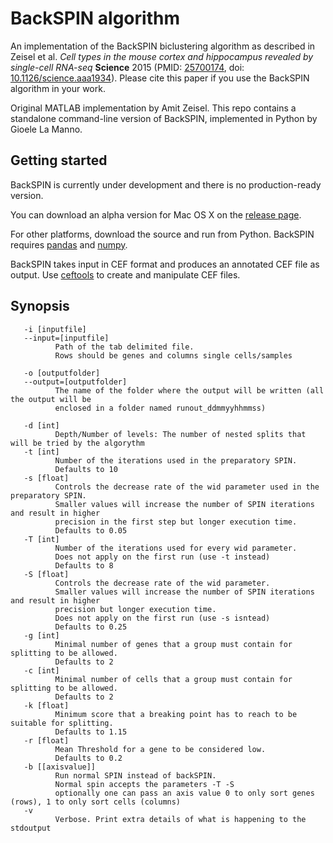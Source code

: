 # BackSPIN algorithm

An implementation of the BackSPIN biclustering algorithm as described in Zeisel et al. *Cell types in the mouse cortex and hippocampus revealed by single-cell RNA-seq* **Science** 2015 (PMID: [25700174](http://www.ncbi.nlm.nih.gov/pubmed/25700174), doi: [10.1126/science.aaa1934](http://dx.doi.org/10.1126/science.aaa1934)). Please cite this paper if you use the BackSPIN algorithm in your work.

Original MATLAB implementation by Amit Zeisel. This repo contains a standalone command-line version of BackSPIN, implemented in Python by Gioele La Manno. 

## Getting started

BackSPIN is currently under development and there is no production-ready version. 

You can download an alpha version for Mac OS X on the [release page](https://github.com/linnarsson-group/BackSPIN/releases).

For other platforms, download the source and run from Python. BackSPIN requires [pandas](http://pandas.pydata.org) and [numpy](http://www.numpy.org).

BackSPIN takes input in CEF format and produces an annotated CEF file as output. Use [ceftools](https://github.com/linnarsson-group/ceftools) to create and manipulate CEF files.


## Synopsis

       -i [inputfile]
       --input=[inputfile]
              Path of the tab delimited file.
              Rows should be genes and columns single cells/samples
              
       -o [outputfolder]
       --output=[outputfolder]
              The name of the folder where the output will be written (all the output will be 
              enclosed in a folder named runout_ddmmyyhhmmss)
              
       -d [int]
              Depth/Number of levels: The number of nested splits that will be tried by the algorythm
       -t [int]
              Number of the iterations used in the preparatory SPIN.
              Defaults to 10
       -s [float]
              Controls the decrease rate of the wid parameter used in the preparatory SPIN.
              Smaller values will increase the number of SPIN iterations and result in higher 
              precision in the first step but longer execution time.
              Defaults to 0.05
       -T [int]
              Number of the iterations used for every wid parameter.
              Does not apply on the first run (use -t instead)
              Defaults to 8
       -S [float]
              Controls the decrease rate of the wid parameter.
              Smaller values will increase the number of SPIN iterations and result in higher 
              precision but longer execution time.
              Does not apply on the first run (use -s isntead)
              Defaults to 0.25
       -g [int]
              Minimal number of genes that a group must contain for splitting to be allowed.
              Defaults to 2
       -c [int]
              Minimal number of cells that a group must contain for splitting to be allowed.
              Defaults to 2
       -k [float]
              Minimum score that a breaking point has to reach to be suitable for splitting.
              Defaults to 1.15
       -r [float]
              Mean Threshold for a gene to be considered low.
              Defaults to 0.2
       -b [[axisvalue]]
              Run normal SPIN instead of backSPIN.
              Normal spin accepts the parameters -T -S
              optionally one can pass an axis value 0 to only sort genes (rows), 1 to only sort cells (columns)
       -v  
              Verbose. Print extra details of what is happening to the stdoutput 


